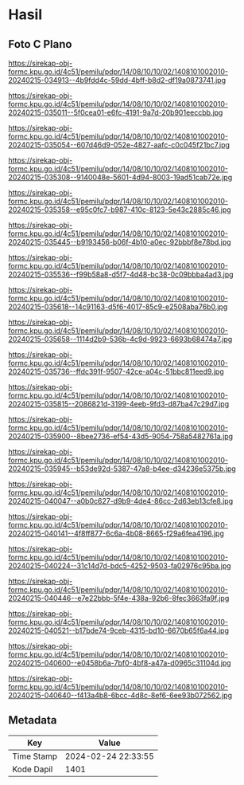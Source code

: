 # Hasil

## Foto C Plano

https://sirekap-obj-formc.kpu.go.id/4c51/pemilu/pdpr/14/08/10/10/02/1408101002010-20240215-034913--4b9fdd4c-59dd-4bff-b8d2-df19a0873741.jpg

https://sirekap-obj-formc.kpu.go.id/4c51/pemilu/pdpr/14/08/10/10/02/1408101002010-20240215-035011--5f0cea01-e6fc-4191-9a7d-20b901eeccbb.jpg

https://sirekap-obj-formc.kpu.go.id/4c51/pemilu/pdpr/14/08/10/10/02/1408101002010-20240215-035054--607d46d9-052e-4827-aafc-c0c045f21bc7.jpg

https://sirekap-obj-formc.kpu.go.id/4c51/pemilu/pdpr/14/08/10/10/02/1408101002010-20240215-035308--9140048e-5601-4d94-8003-19ad51cab72e.jpg

https://sirekap-obj-formc.kpu.go.id/4c51/pemilu/pdpr/14/08/10/10/02/1408101002010-20240215-035358--e95c0fc7-b987-410c-8123-5e43c2885c46.jpg

https://sirekap-obj-formc.kpu.go.id/4c51/pemilu/pdpr/14/08/10/10/02/1408101002010-20240215-035445--b9193456-b06f-4b10-a0ec-92bbbf8e78bd.jpg

https://sirekap-obj-formc.kpu.go.id/4c51/pemilu/pdpr/14/08/10/10/02/1408101002010-20240215-035536--f99b58a8-d5f7-4d48-bc38-0c09bbba4ad3.jpg

https://sirekap-obj-formc.kpu.go.id/4c51/pemilu/pdpr/14/08/10/10/02/1408101002010-20240215-035618--14c91163-d5f6-4017-85c9-e2508aba76b0.jpg

https://sirekap-obj-formc.kpu.go.id/4c51/pemilu/pdpr/14/08/10/10/02/1408101002010-20240215-035658--1114d2b9-536b-4c9d-9923-6693b68474a7.jpg

https://sirekap-obj-formc.kpu.go.id/4c51/pemilu/pdpr/14/08/10/10/02/1408101002010-20240215-035736--ffdc391f-9507-42ce-a04c-51bbc811eed9.jpg

https://sirekap-obj-formc.kpu.go.id/4c51/pemilu/pdpr/14/08/10/10/02/1408101002010-20240215-035815--2086821d-3199-4eeb-9fd3-d87ba47c29d7.jpg

https://sirekap-obj-formc.kpu.go.id/4c51/pemilu/pdpr/14/08/10/10/02/1408101002010-20240215-035900--8bee2736-ef54-43d5-9054-758a5482761a.jpg

https://sirekap-obj-formc.kpu.go.id/4c51/pemilu/pdpr/14/08/10/10/02/1408101002010-20240215-035945--b53de92d-5387-47a8-b4ee-d34236e5375b.jpg

https://sirekap-obj-formc.kpu.go.id/4c51/pemilu/pdpr/14/08/10/10/02/1408101002010-20240215-040047--a0b0c627-d9b9-4de4-86cc-2d63eb13cfe8.jpg

https://sirekap-obj-formc.kpu.go.id/4c51/pemilu/pdpr/14/08/10/10/02/1408101002010-20240215-040141--4f8ff877-6c6a-4b08-8665-f29a6fea4196.jpg

https://sirekap-obj-formc.kpu.go.id/4c51/pemilu/pdpr/14/08/10/10/02/1408101002010-20240215-040224--31c14d7d-bdc5-4252-9503-fa02976c95ba.jpg

https://sirekap-obj-formc.kpu.go.id/4c51/pemilu/pdpr/14/08/10/10/02/1408101002010-20240215-040446--e7e22bbb-5f4e-438a-92b6-8fec3663fa9f.jpg

https://sirekap-obj-formc.kpu.go.id/4c51/pemilu/pdpr/14/08/10/10/02/1408101002010-20240215-040521--b17bde74-9ceb-4315-bd10-6670b65f6a44.jpg

https://sirekap-obj-formc.kpu.go.id/4c51/pemilu/pdpr/14/08/10/10/02/1408101002010-20240215-040600--e0458b6a-7bf0-4bf8-a47a-d0965c31104d.jpg

https://sirekap-obj-formc.kpu.go.id/4c51/pemilu/pdpr/14/08/10/10/02/1408101002010-20240215-040640--f413a4b8-6bcc-4d8c-8ef6-6ee93b072562.jpg


## Metadata

| Key        | Value               |
| ---------- | ------------------- |
| Time Stamp | 2024-02-24 22:33:55 |
| Kode Dapil | 1401                |




